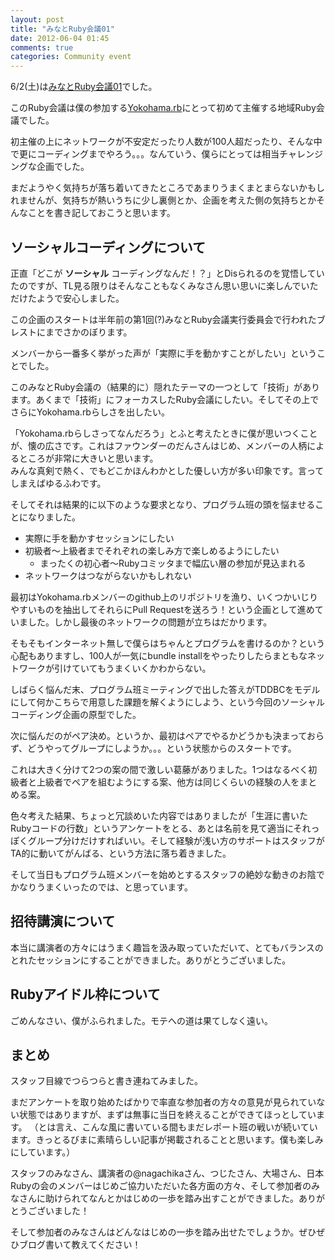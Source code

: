 ```yaml
---
layout: post
title: "みなとRuby会議01"
date: 2012-06-04 01:45
comments: true
categories: Community event
---
```

6/2(土)は[みなとRuby会議01](http://regional.rubykaigi.org/minato01)でした。

このRuby会議は僕の参加する[Yokohama.rb](http://bukt.org/groups/3)にとって初めて主催する地域Ruby会議でした。

初主催の上にネットワークが不安定だったり人数が100人超だったり、そんな中で更にコーディングまでやろう。。。なんていう、僕らにとっては相当チャレンジングな企画でした。

まだようやく気持ちが落ち着いてきたところであまりうまくまとまらないかもしれませんが、気持ちが熱いうちに少し裏側とか、企画を考えた側の気持ちとかそんなことを書き記しておこうと思います。

## ソーシャルコーディングについて
正直「どこが **ソーシャル** コーディングなんだ！？」とDisられるのを覚悟していたのですが、TL見る限りはそんなこともなくみなさん思い思いに楽しんでいただけたようで安心しました。

この企画のスタートは半年前の第1回(?)みなとRuby会議実行委員会で行われたブレストにまでさかのぼります。

メンバーから一番多く挙がった声が「実際に手を動かすことがしたい」ということでした。

このみなとRuby会議の（結果的に）隠れたテーマの一つとして「技術」があります。あくまで「技術」にフォーカスしたRuby会議にしたい。そしてその上でさらにYokohama.rbらしさを出したい。

「Yokohama.rbらしさってなんだろう」とふと考えたときに僕が思いつくことが、懐の広さです。これはファウンダーのだんさんはじめ、メンバーの人柄によるところが非常に大きいと思います。  
みんな真剣で熱く、でもどこかほんわかとした優しい方が多い印象です。言ってしまえばゆるふわです。

そしてそれは結果的に以下のような要求となり、プログラム班の頭を悩ませることになりました。

- 実際に手を動かすセッションにしたい
- 初級者〜上級者までそれぞれの楽しみ方で楽しめるようにしたい
  - まったくの初心者〜Rubyコミッタまで幅広い層の参加が見込まれる
- ネットワークはつながらないかもしれない

最初はYokohama.rbメンバーのgithub上のリポジトリを漁り、いくつかいじりやすいものを抽出してそれらにPull Requestを送ろう！という企画として進めていました。しかし最後のネットワークの問題が立ちはだかります。

そもそもインターネット無しで僕らはちゃんとプログラムを書けるのか？という心配もありますし、100人が一気にbundle installをやったりしたらまともなネットワークが引けていてもうまくいくかわからない。

しばらく悩んだ末、プログラム班ミーティングで出した答えがTDDBCをモデルにして何かこちらで用意した課題を解くようにしよう、という今回のソーシャルコーディング企画の原型でした。

次に悩んだのがペア決め。というか、最初はペアでやるかどうかも決まっておらず、どうやってグループにしようか。。。という状態からのスタートです。

これは大きく分けて2つの案の間で激しい葛藤がありました。1つはなるべく初級者と上級者でペアを組むようにする案、他方は同じくらいの経験の人をまとめる案。

色々考えた結果、ちょっと冗談めいた内容ではありましたが「生涯に書いたRubyコードの行数」というアンケートをとる、あとは名前を見て適当にそれっぽくグループ分けだけすればいい。そして経験が浅い方のサポートはスタッフがTA的に動いてがんばる、という方法に落ち着きました。

そして当日もプログラム班メンバーを始めとするスタッフの絶妙な動きのお陰でかなりうまくいったのでは、と思っています。

## 招待講演について
本当に講演者の方々にはうまく趣旨を汲み取っていただいて、とてもバランスのとれたセッションにすることができました。ありがとうございました。

## Rubyアイドル枠について
ごめんなさい、僕がふられました。モテへの道は果てしなく遠い。

## まとめ
スタッフ目線でつらつらと書き連ねてみました。

まだアンケートを取り始めたばかりで率直な参加者の方々の意見が見られていない状態ではありますが、まずは無事に当日を終えることができてほっとしています。
（とは言え、こんな風に書いている間もまだレポート班の戦いが続いています。きっとるびまに素晴らしい記事が掲載されることと思います。僕も楽しみにしています。）

スタッフのみなさん、講演者の@nagachikaさん、つじたさん、大場さん、日本Rubyの会のメンバーはじめご協力いただいた各方面の方々、そして参加者のみなさんに助けられてなんとかはじめの一歩を踏み出すことができました。ありがとうございました！

そして参加者のみなさんはどんなはじめの一歩を踏み出せたでしょうか。ぜひぜひブログ書いて教えてください！

